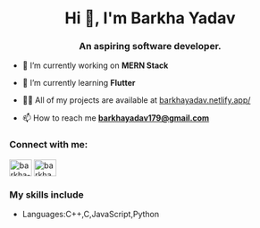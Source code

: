 <h1 align="center">Hi 👋, I'm Barkha Yadav</h1>
<h3 align="center">An aspiring software developer.</h3>

- 🔭 I’m currently working on **MERN Stack**

- 🌱 I’m currently learning **Flutter**

- 👨‍💻 All of my projects are available at [barkhayadav.netlify.app/](barkhayadav.netlify.app/)

- 📫 How to reach me **barkhayadav179@gmail.com**

<h3 align="left">Connect with me:</h3>
<p align="left">
<a href="https://linkedin.com/in/barkha-yadav-727472212" target="blank"><img align="center" src="https://raw.githubusercontent.com/rahuldkjain/github-profile-readme-generator/master/src/images/icons/Social/linked-in-alt.svg" alt="barkha-yadav-727472212" height="30" width="40" /></a>
<a href="https://www.hackerrank.com/barkhayadav179" target="blank"><img align="center" src="https://raw.githubusercontent.com/rahuldkjain/github-profile-readme-generator/master/src/images/icons/Social/hackerrank.svg" alt="barkhayadav179" height="30" width="40" /></a>
</p>

<h3 align="left">My skills include</h3>
<ul>
  <li>
    Languages:C++,C,JavaScript,Python
  </li>
</ul>
